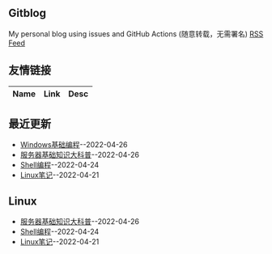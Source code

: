 ## Gitblog
My personal blog using issues and GitHub Actions (随意转载，无需署名)
[RSS Feed](https://raw.githubusercontent.com/JackieLing/linghu-blog/master/feed.xml)
## 友情链接
| Name | Link | Desc | 
 | ---- | ---- | ---- |
## 最近更新
- [Windows基础编程](https://github.com/JackieLing/linghu-blog/issues/7)--2022-04-26
- [服务器基础知识大科普](https://github.com/JackieLing/linghu-blog/issues/6)--2022-04-26
- [Shell编程](https://github.com/JackieLing/linghu-blog/issues/4)--2022-04-24
- [Linux笔记](https://github.com/JackieLing/linghu-blog/issues/2)--2022-04-21
## Linux
- [服务器基础知识大科普](https://github.com/JackieLing/linghu-blog/issues/6)--2022-04-26
- [Shell编程](https://github.com/JackieLing/linghu-blog/issues/4)--2022-04-24
- [Linux笔记](https://github.com/JackieLing/linghu-blog/issues/2)--2022-04-21

